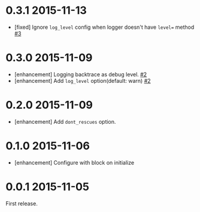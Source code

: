 # 0.3.1 2015-11-13

- [fixed] Ignore `log_level` config when logger doesn't have `level=` method [#3](https://github.com/uu59/perfect_retry/pull/3)

# 0.3.0 2015-11-09

- [enhancement] Logging backtrace as debug level. [#2](https://github.com/uu59/perfect_retry/pull/2)
- [enhancement] Add `log_level` option(default: warn) [#2](https://github.com/uu59/perfect_retry/pull/2)

# 0.2.0 2015-11-09

- [enhancement] Add `dont_rescues` option.

# 0.1.0 2015-11-06

- [enhancement] Configure with block on initialize

# 0.0.1 2015-11-05

First release.
